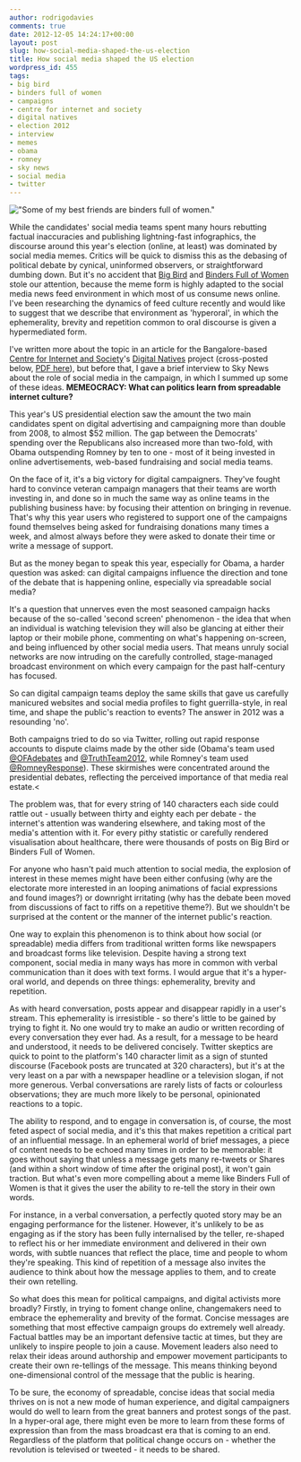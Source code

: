```yaml
---
author: rodrigodavies
comments: true
date: 2012-12-05 14:24:17+00:00
layout: post
slug: how-social-media-shaped-the-us-election
title: How social media shaped the US election
wordpress_id: 455
tags:
- big bird
- binders full of women
- campaigns
- centre for internet and society
- digital natives
- election 2012
- interview
- memes
- obama
- romney
- sky news
- social media
- twitter
---
```


!["Some of my best friends are binders full of women."](http://25.media.tumblr.com/tumblr_mc0rvzvb0g1rj8amio1_1280.jpg)

While the candidates' social media teams spent many hours rebutting factual inaccuracies and publishing lightning-fast infographics, the discourse around this year's election (online, at least) was dominated by social media memes. Critics will be quick to dismiss this as the debasing of political debate by cynical, uninformed observers, or straightforward dumbing down. But it's no accident that [Big Bird](http://www.tumblr.com/tagged/big-bird) and [Binders Full of Women](http://bindersfullofwomen.tumblr.com/) stole our attention, because the meme form is highly adapted to the social media news feed environment in which most of us consume news online. I've been researching the dynamics of feed culture recently and would like to suggest that we describe that environment as 'hyperoral', in which the ephemerality, brevity and repetition common to oral discourse is given a hypermediated form.

I've written more about the topic in an article for the Bangalore-based [Centre for Internet and Society](http://cis-india.org/)'s [Digital Natives](http://cis-india.org/digital-natives/newsletter) project (cross-posted below, [PDF here](http://cis-india.org/digital-natives/blog/changing-face-of-citizen-action.pdf)), but before that, I gave a brief interview to Sky News about the role of social media in the campaign, in which I summed up some of these ideas.
**MEMEOCRACY: What can politics learn from spreadable internet culture?**

This year's US presidential election saw the amount the two main candidates spent on digital advertising and campaigning more than double from 2008, to almost $52 million. The gap between the Democrats' spending over the Republicans also increased more than two-fold, with Obama outspending Romney by ten to one - most of it being invested in online advertisements, web-based fundraising and social media teams.

On the face of it, it's a big victory for digital campaigners. They've fought hard to convince veteran campaign managers that their teams are worth investing in, and done so in much the same way as online teams in the publishing business have: by focusing their attention on bringing in revenue. That's why this year users who registered to support one of the campaigns found themselves being asked for fundraising donations many times a week, and almost always before they were asked to donate their time or write a message of support.

But as the money began to speak this year, especially for Obama, a harder question was asked: can digital campaigns influence the direction and tone of the debate that is happening online, especially via spreadable social media?

It's a question that unnerves even the most seasoned campaign hacks because of the so-called 'second screen' phenomenon - the idea that when an individual is watching television they will also be glancing at either their laptop or their mobile phone, commenting on what's happening on-screen, and being influenced by other social media users. That means unruly social networks are now intruding on the carefully controlled, stage-managed broadcast environment on which every campaign for the past half-century has focused.

So can digital campaign teams deploy the same skills that gave us carefully manicured websites and social media profiles to fight guerrilla-style, in real time, and shape the public's reaction to events? The answer in 2012 was a resounding 'no'.

Both campaigns tried to do so via Twitter, rolling out rapid response accounts to dispute claims made by the other side (Obama's team used [@OFAdebates](http://twitter.com/OFAdebates) and [@TruthTeam2012](http://twitter.com/TruthTeam2012), while Romney's team used [@RomneyResponse](http://twitter.com/RomneyResponse)). These skirmishes were concentrated around the presidential debates, reflecting the perceived importance of that media real estate.<

The problem was, that for every string of 140 characters each side could rattle out - usually between thirty and eighty each per debate - the internet's attention was wandering elsewhere, and taking most of the media's attention with it. For every pithy statistic or carefully rendered visualisation about healthcare, there were thousands of posts on Big Bird or Binders Full of Women.

For anyone who hasn't paid much attention to social media, the explosion of interest in these memes might have been either confusing (why are the electorate more interested in an looping animations of facial expressions and found images?) or downright irritating (why has the debate been moved from discussions of fact to riffs on a repetitive theme?). But we shouldn't be surprised at the content or the manner of the internet public's reaction.

One way to explain this phenomenon is to think about how social (or spreadable) media differs from traditional written forms like newspapers and broadcast forms like television. Despite having a strong text component, social media in many ways has more in common with verbal communication than it does with text forms. I would argue that it's a hyper-oral world, and depends on three things: ephemerality, brevity and repetition.

As with heard conversation, posts appear and disappear rapidly in a user's stream. This ephemerality is irresistible - so there's little to be gained by trying to fight it. No one would try to make an audio or written recording of every conversation they ever had. As a result, for a message to be heard and understood, it needs to be delivered concisely. Twitter skeptics are quick to point to the platform's 140 character limit as a sign of stunted discourse (Facebook posts are truncated at 320 characters), but it's at the very least on a par with a newspaper headline or a television slogan, if not more generous. Verbal conversations are rarely lists of facts or colourless observations; they are much more likely to be personal, opinionated reactions to a topic.

The ability to respond, and to engage in conversation is, of course, the most feted aspect of social media, and it's this that makes repetition a critical part of an influential message. In an ephemeral world of brief messages, a piece of content needs to be echoed many times in order to be memorable: it goes without saying that unless a message gets many re-tweets or Shares (and within a short window of time after the original post), it won't gain traction. But what's even more compelling about a meme like Binders Full of Women is that it gives the user the ability to re-tell the story in their own words.

For instance, in a verbal conversation, a perfectly quoted story may be an engaging performance for the listener. However, it's unlikely to be as engaging as if the story has been fully internalised by the teller, re-shaped to reflect his or her immediate environment and delivered in their own words, with subtle nuances that reflect the place, time and people to whom they're speaking. This kind of repetition of a message also invites the audience to think about how the message applies to them, and to create their own retelling.

So what does this mean for political campaigns, and digital activists more broadly? Firstly, in trying to foment change online, changemakers need to embrace the ephemerality and brevity of the format. Concise messages are something that most effective campaign groups do extremely well already. Factual battles may be an important defensive tactic at times, but they are unlikely to inspire people to join a cause. Movement leaders also need to relax their ideas around authorship and empower movement participants to create their own re-tellings of the message. This means thinking beyond one-dimensional control of the message that the public is hearing.

To be sure, the economy of spreadable, concise ideas that social media thrives on is not a new mode of human experience, and digital campaigners would do well to learn from the great banners and protest songs of the past. In a hyper-oral age, there might even be more to learn from these forms of expression than from the mass broadcast era that is coming to an end. Regardless of the platform that political change occurs on - whether the revolution is televised or tweeted - it needs to be shared.
